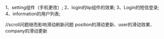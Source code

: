1、setting组件（手机更改）;
2、login的tip组件的效果;
3、Login的短信登录;
4、information的用户列表;

//scroll问题继而影响滑动刷新问题
position的滑动更新、user的滑动效果、company的滑动更新
